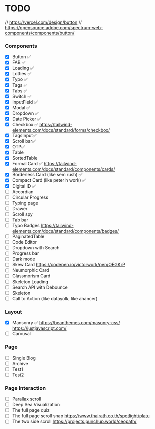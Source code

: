 # TODO 
// https://vercel.com/design/button
// https://opensource.adobe.com/spectrum-web-components/components/button/
### Components 
- [x] Button ✅
- [x] FAB ✅
- [x] Loading ✅
- [x] Lotties ✅
- [x] Typo ✅
- [x] Tags ✅
- [x] Tabs ✅
- [x] Switch ✅
- [x] InputField ✅
- [x] Modal ✅
- [x] Dropdown ✅
- [x] Date Picker ✅
- [x] Checkbox ✅ https://tailwind-elements.com/docs/standard/forms/checkbox/
- [x] TagsInput✅
- [x] Scroll bar✅
- [x] OTP✅
- [x] Table
- [x] SortedTable
- [x] Formal Card ✅ https://tailwind-elements.com/docs/standard/components/cards/
- [x] Borderless Card (like sem rush) ✅
- [x] Compact Card (like peter h work) ✅
- [x] Digital ID ✅
- [ ] Accordian
- [ ] Circular Progress
- [ ] Typing page
- [ ] Drawer
- [ ] Scroll spy
- [ ] Tab bar
- [ ] Typo Badges https://tailwind-elements.com/docs/standard/components/badges/
- [ ] PaginatedTable
- [ ] Code Editor
- [ ] Dropdown with Search
- [ ] Progress bar
- [ ] Dark mode
- [ ] Skew Card https://codepen.io/victorwork/pen/OEGKrP
- [ ] Neumorphic Card
- [ ] Glassmorism Card
- [ ] Skeleton Loading
- [ ] Search API with Debounce
- [ ] Skeleton
- [ ] Call to Action (like datayolk, like ahancer)
### Layout 
- [x] Mansonry ✅ https://beanthemes.com/masonry-css/ https://justjavascript.com/
- [ ] Carousal
### Page 
- [ ] Single Blog
- [ ] Archive
- [ ] Test1
- [ ] Test2
### Page Interaction
- [ ] Parallax scroll
- [ ] Deep Sea Visualization
- [ ] The full page quiz 
- [ ] The full page scroll snap https://www.thairath.co.th/spotlight/platu
- [ ] The two side scroll https://projects.punchup.world/ceopath/